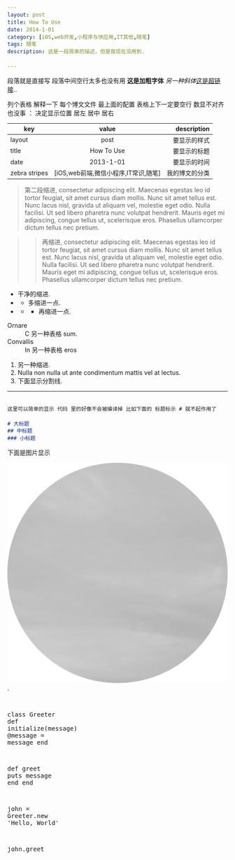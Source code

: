 ```yaml
---
layout: post
title: How To Use
date: 2014-1-01
category: [iOS,web开发,小程序与快应用,IT其他,随笔]
tags: 随笔
description: 这是一段简单的描述，但是我现在没用到.

---
```


段落就是直接写  段落中间空行太多也没有用 <strong>这是加粗字体</strong> <em>另一种斜体</em>[这是超链接](https://www.1004.fun)..

列个表格 解释一下 每个博文文件 最上面的配置 表格上下一定要空行 数显不对齐也没事  ： 决定显示位置 居左 居中 居右

|    key        | value         | description  |
| ------------- |:-------------:| ------------:|
| layout        | post          | 要显示的样式   |
| title         | How To Use    | 要显示的标题   |
| date          | 2013-1-01     | 要显示的时间   |
| zebra stripes | [iOS,web前端,微信小程序,IT常识,随笔] | 我的博文的分类 |

> 第二段缩进, consectetur adipiscing elit. Maecenas egestas leo id tortor feugiat, sit amet cursus diam mollis. Nunc sit amet tellus est. Nunc lacus nisl, gravida ut aliquam vel, molestie eget odio. Nulla facilisi. Ut sed libero pharetra nunc volutpat hendrerit. Mauris eget mi adipiscing, congue tellus ut, scelerisque eros. Phasellus ullamcorper dictum tellus nec pretium.


>> 再缩进, consectetur adipiscing elit. Maecenas egestas leo id tortor feugiat, sit amet cursus diam mollis. Nunc sit amet tellus est. Nunc lacus nisl, gravida ut aliquam vel, molestie eget odio. Nulla facilisi. Ut sed libero pharetra nunc volutpat hendrerit. Mauris eget mi adipiscing, congue tellus ut, scelerisque eros. Phasellus ullamcorper dictum tellus nec pretium.

- 干净的缩进.
- - 多缩进一点.
- - - 再缩进一点.

<dl>
  <dt>Ornare</dt>
  <dd>C 另一种表格 sum.</dd>
  <dt>Convallis</dt>
  <dd>In 另一种表格 eros</dd>
</dl>


1. 另一种缩进.
2. Nulla non nulla ut ante condimentum mattis vel at lectus.
3. 下面显示分割线.

---


```markdown

这里可以简单的显示 代码 里的好像不会被编译掉 比如下面的 标题标示 # 就不起作用了

# 大标题
## 中标题
### 小标题

```

下面是图片显示

![图片](../assets/images/logo.png).


<div class="highlight">
<pre>

<span class="k">class</span> <span class="nc">Greeter</span>
  <span class="k">def</span> <span class="nf">initialize</span><span class="p">(</span><span class="n">message</span><span class="p">)</span>
    <span class="vi">@message</span> <span class="o">=</span> <span class="n">message</span>
  <span class="k">end</span>

  <span class="k">def</span> <span class="nf">greet</span>
    <span class="nb">puts</span> <span class="n">message</span>
  <span class="k">end</span>
<span class="k">end</span>

<span class="n">john</span> <span class="o">=</span> <span class="no">Greeter</span><span class="o">.</span><span class="n">new</span> <span class="s1">&#39;Hello, World&#39;</span>

<span class="n">john</span><span class="o">.</span><span class="n">greet</span>

</pre>
</div>

